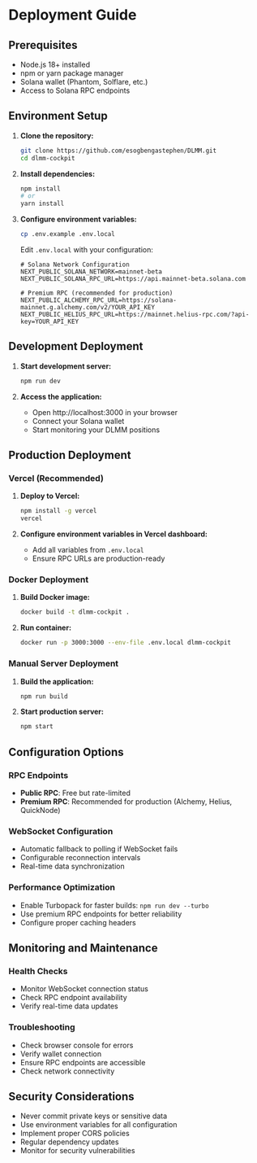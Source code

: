 # Deployment Guide

## Prerequisites

- Node.js 18+ installed
- npm or yarn package manager
- Solana wallet (Phantom, Solflare, etc.)
- Access to Solana RPC endpoints

## Environment Setup

1. **Clone the repository:**
   ```bash
   git clone https://github.com/esogbengastephen/DLMM.git
   cd dlmm-cockpit
   ```

2. **Install dependencies:**
   ```bash
   npm install
   # or
   yarn install
   ```

3. **Configure environment variables:**
   ```bash
   cp .env.example .env.local
   ```

   Edit `.env.local` with your configuration:
   ```env
   # Solana Network Configuration
   NEXT_PUBLIC_SOLANA_NETWORK=mainnet-beta
   NEXT_PUBLIC_SOLANA_RPC_URL=https://api.mainnet-beta.solana.com
   
   # Premium RPC (recommended for production)
   NEXT_PUBLIC_ALCHEMY_RPC_URL=https://solana-mainnet.g.alchemy.com/v2/YOUR_API_KEY
   NEXT_PUBLIC_HELIUS_RPC_URL=https://mainnet.helius-rpc.com/?api-key=YOUR_API_KEY
   ```

## Development Deployment

1. **Start development server:**
   ```bash
   npm run dev
   ```

2. **Access the application:**
   - Open http://localhost:3000 in your browser
   - Connect your Solana wallet
   - Start monitoring your DLMM positions

## Production Deployment

### Vercel (Recommended)

1. **Deploy to Vercel:**
   ```bash
   npm install -g vercel
   vercel
   ```

2. **Configure environment variables in Vercel dashboard:**
   - Add all variables from `.env.local`
   - Ensure RPC URLs are production-ready

### Docker Deployment

1. **Build Docker image:**
   ```bash
   docker build -t dlmm-cockpit .
   ```

2. **Run container:**
   ```bash
   docker run -p 3000:3000 --env-file .env.local dlmm-cockpit
   ```

### Manual Server Deployment

1. **Build the application:**
   ```bash
   npm run build
   ```

2. **Start production server:**
   ```bash
   npm start
   ```

## Configuration Options

### RPC Endpoints
- **Public RPC**: Free but rate-limited
- **Premium RPC**: Recommended for production (Alchemy, Helius, QuickNode)

### WebSocket Configuration
- Automatic fallback to polling if WebSocket fails
- Configurable reconnection intervals
- Real-time data synchronization

### Performance Optimization
- Enable Turbopack for faster builds: `npm run dev --turbo`
- Use premium RPC endpoints for better reliability
- Configure proper caching headers

## Monitoring and Maintenance

### Health Checks
- Monitor WebSocket connection status
- Check RPC endpoint availability
- Verify real-time data updates

### Troubleshooting
- Check browser console for errors
- Verify wallet connection
- Ensure RPC endpoints are accessible
- Check network connectivity

## Security Considerations

- Never commit private keys or sensitive data
- Use environment variables for all configuration
- Implement proper CORS policies
- Regular dependency updates
- Monitor for security vulnerabilities